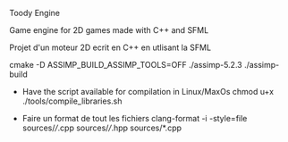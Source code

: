 Toody Engine

Game engine for 2D games made with C++ and SFML

Projet d'un moteur 2D ecrit en C++ en utlisant la SFML

cmake -D ASSIMP_BUILD_ASSIMP_TOOLS=OFF ./assimp-5.2.3 ./assimp-build

- Have the script available for compilation in Linux/MaxOs
chmod u+x ./tools/compile_libraries.sh

- Faire un format de tout les fichiers
clang-format -i -style=file sources/*/*.cpp sources/*/*.hpp sources/*.cpp